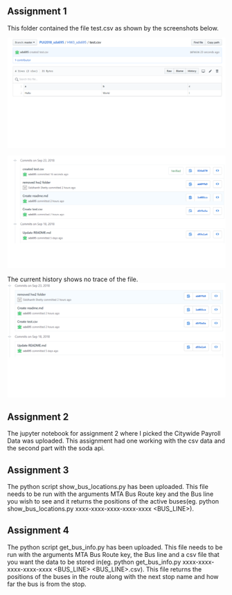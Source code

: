 ## Assignment 1
This folder contained the file test.csv as shown by the screenshots below.

![Image did not load](file_evidence.png)

![Image did not load](commit_before.png)

The current history shows no trace of the file.
![Image did not load](commit_after.png)

## Assignment 2
The jupyter notebook for assignment 2 where I picked the Citywide Payroll Data was uploaded. This assignment had one working with the csv data and the second part with the soda api.

## Assignment 3
The python script show_bus_locations.py has been uploaded. This file needs to be run with the arguments MTA Bus Route key and the Bus line you wish to see and it returns the positions of the active buses(eg. python show_bus_locations.py xxxx-xxxx-xxxx-xxxx-xxxx <BUS_LINE>).

## Assignment 4
The python script get_bus_info.py has been uploaded. This file needs to be run with the arguments MTA Bus Route key, the Bus line and a csv file that you want the data to be stored in(eg. python get_bus_info.py xxxx-xxxx-xxxx-xxxx-xxxx <BUS_LINE> <BUS_LINE>.csv). This file returns the positions of the buses in the route along with the next stop name and how far the bus is from the stop.
